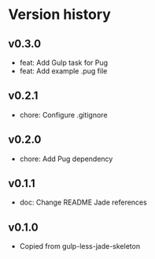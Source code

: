 # Version history


## v0.3.0
* feat: Add Gulp task for Pug
* feat: Add example .pug file

## v0.2.1
* chore: Configure .gitignore

## v0.2.0
* chore: Add Pug dependency

## v0.1.1
* doc: Change README Jade references

## v0.1.0
* Copied from gulp-less-jade-skeleton
